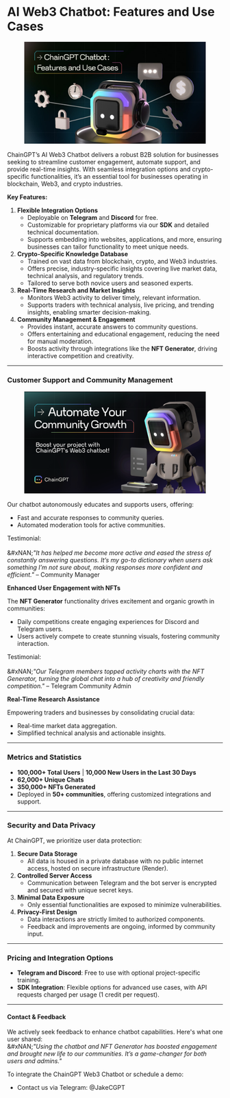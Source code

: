 # AI Web3 Chatbot: Features and Use Cases

<figure><img src="../../.gitbook/assets/telegram-cloud-photo-size-4-5882009840346317405-y.jpg" alt=""><figcaption></figcaption></figure>

ChainGPT’s AI Web3 Chatbot delivers a robust B2B solution for businesses seeking to streamline customer engagement, automate support, and provide real-time insights. With seamless integration options and crypto-specific functionalities, it’s an essential tool for businesses operating in blockchain, Web3, and crypto industries.

**Key Features:**

1. **Flexible Integration Options**
   * Deployable on **Telegram** and **Discord** for free.
   * Customizable for proprietary platforms via our **SDK** and detailed technical documentation.
   * Supports embedding into websites, applications, and more, ensuring businesses can tailor functionality to meet unique needs.
2. **Crypto-Specific Knowledge Database**
   * Trained on vast data from blockchain, crypto, and Web3 industries.
   * Offers precise, industry-specific insights covering live market data, technical analysis, and regulatory trends.
   * Tailored to serve both novice users and seasoned experts.
3. **Real-Time Research and Market Insights**
   * Monitors Web3 activity to deliver timely, relevant information.
   * Supports traders with technical analysis, live pricing, and trending insights, enabling smarter decision-making.
4. **Community Management & Engagement**
   * Provides instant, accurate answers to community questions.
   * Offers entertaining and educational engagement, reducing the need for manual moderation.
   * Boosts activity through integrations like the **NFT Generator**, driving interactive competition and creativity.

***

### Customer Support and Community Management

<figure><img src="../../.gitbook/assets/image (1).png" alt=""><figcaption></figcaption></figure>

Our chatbot autonomously educates and supports users, offering:

* Fast and accurate responses to community queries.
* Automated moderation tools for active communities.

Testimonial:\
\
&#xNAN;_"It has helped me become more active and eased the stress of constantly answering questions. It’s my go-to dictionary when users ask something I’m not sure about, making responses more confident and efficient."_ – Community Manager

**Enhanced User Engagement with NFTs**

The **NFT Generator** functionality drives excitement and organic growth in communities:

* Daily competitions create engaging experiences for Discord and Telegram users.
* Users actively compete to create stunning visuals, fostering community interaction.

Testimonial:\
\
&#xNAN;_"Our Telegram members topped activity charts with the NFT Generator, turning the global chat into a hub of creativity and friendly competition."_ – Telegram Community Admin

**Real-Time Research Assistance**

Empowering traders and businesses by consolidating crucial data:

* Real-time market data aggregation.
* Simplified technical analysis and actionable insights.

***

### Metrics and Statistics

* **100,000+ Total Users** | **10,000 New Users in the Last 30 Days**
* **62,000+ Unique Chats**
* **350,000+ NFTs Generated**
* Deployed in **50+ communities**, offering customized integrations and support.

***

### Security and Data Privacy

At ChainGPT, we prioritize user data protection:

1. **Secure Data Storage**
   * All data is housed in a private database with no public internet access, hosted on secure infrastructure (Render).
2. **Controlled Server Access**
   * Communication between Telegram and the bot server is encrypted and secured with unique secret keys.
3. **Minimal Data Exposure**
   * Only essential functionalities are exposed to minimize vulnerabilities.
4. **Privacy-First Design**
   * Data interactions are strictly limited to authorized components.
   * Feedback and improvements are ongoing, informed by community input.

***

### Pricing and Integration Options

* **Telegram and Discord**: Free to use with optional project-specific training.
* **SDK Integration**: Flexible options for advanced use cases, with API requests charged per usage (1 credit per request).

***

#### Contact & Feedback

We actively seek feedback to enhance chatbot capabilities. Here's what one user shared:\
&#xNAN;_"Using the chatbot and NFT Generator has boosted engagement and brought new life to our communities. It’s a game-changer for both users and admins."_

To integrate the ChainGPT Web3 Chatbot or schedule a demo:

* Contact us via Telegram: @JakeCGPT
